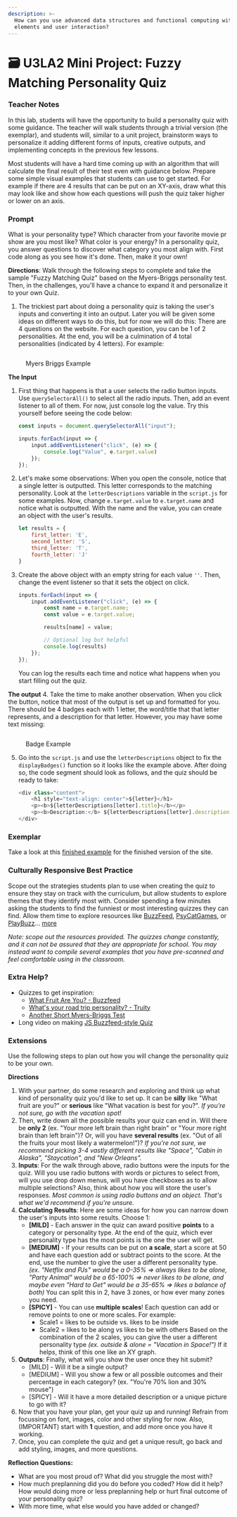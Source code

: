 ```yaml
---
description: >-
  How can you use advanced data structures and functional computing with DOM
  elements and user interaction?
---
```


# 🗃 U3LA2 Mini Project: Fuzzy Matching Personality Quiz

### Teacher Notes

In this lab, students will have the opportunity to build a personality quiz with some guidance. The teacher will walk students through a trivial version (the exemplar), and students will, similar to a unit project, brainstorm ways to personalize it adding different forms of inputs, creative outputs, and implementing concepts in the previous few lessons.

Most students will have a hard time coming up with an algorithm that will calculate the final result of their test even with guidance below. Prepare some simple visual examples that students can use to get started. For example if there are 4 results that can be put on an XY-axis, draw what this may look like and show how each questions will push the quiz taker higher or lower on an axis.

### Prompt

What is your personality type? Which character from your favorite movie pr show are you most like? What color is your energy? In a personality quiz, you answer questions to discover what category you most align with. First code along as you see how it's done. Then, make it your own!

**Directions**: Walk through the following steps to complete and take the sample "Fuzzy Matching Quiz" based on the Myers-Briggs personality test. Then, in the challenges, you'll have a chance to expand it and personalize it to your own Quiz.

1. The trickiest part about doing a personality quiz is taking the user's inputs and converting it into an output. Later you will be given some ideas on different ways to do this, but for now we will do this: There are 4 questions on the website. For each question, you can be 1 of 2 personalities. At the end, you will be a culmination of 4 total personalities (indicated by 4 letters). For example:

<figure><img src="../.gitbook/assets/image (1).png" alt=""><figcaption><p>Myers Briggs Example</p></figcaption></figure>

**The Input**

1.  First thing that happens is that a user selects the radio button inputs. Use `querySelectorAll()` to select all the radio inputs. Then, add an event listener to all of them. For now, just console log the value. Try this yourself before seeing the code below:

    ```js
    const inputs = document.querySelectorAll("input");

    inputs.forEach(input => {
        input.addEventListener("click", (e) => {
            console.log("Value", e.target.value)
        });
    });
    ```
2.  Let's make some observations: When you open the console, notice that a single letter is outputted. This letter corresponds to the matching personality. Look at the `letterDescriptions` variable in the `script.js` for some examples. Now, change `e.target.value` to `e.target.name` and notice what is outputted. With the name and the value, you can create an object with the user's results.

    ```js
    let results = {
        first_letter: 'E',
        second_letter: 'S',
        third_letter: 'T',
        fourth_letter: 'J'
    }
    ```
3.  Create the above object with an empty string for each value `''`. Then, change the event listener so that it sets the object on click.

    ```js
    inputs.forEach(input => {
        input.addEventListener("click", (e) => {
            const name = e.target.name;
            const value = e.target.value;

            results[name] = value;

            // Optional log but helpful
            console.log(results)
        });
    });
    ```

    You can log the results each time and notice what happens when you start filling out the quiz.

**The output** 4. Take the time to make another observation. When you click the button, notice that most of the output is set up and formatted for you. There should be 4 badges each with 1 letter, the word/title that that letter represents, and a description for that letter. However, you may have some text missing:

<figure><img src="../.gitbook/assets/image.png" alt=""><figcaption><p>Badge Example</p></figcaption></figure>

5.  Go into the `script.js` and use the `letterDescriptions` object to fix the `displayBadges()` function so it looks like the example above. After doing so, the code segment should look as follows, and the quiz should be ready to take:

    ```js
    <div class="content">
        <h1 style="text-align: center">${letter}</h1>
        <p><b>${letterDescriptions[letter].title}</b></p>
        <p><b>Description:</b> ${letterDescriptions[letter].description}</p>
    </div>
    ```

### Exemplar

Take a look at this [finished example](U3LAB2-Exemplar/index.html) for the finished version of the site.

### Culturally Responsive Best Practice

Scope out the strategies students plan to use when creating the quiz to ensure they stay on track with the curriculum, but allow students to explore themes that they identify most with. Consider spending a few minutes asking the students to find the funniest or most interesting quizzes they can find. Allow them time to explore resources like [BuzzFeed](https://www.buzzfeed.com/quizzes), [PsyCatGames](https://psycatgames.com/quiz/), or [PlayBuzz](https://www.playbuzz.com/quizzes/personality)... [more](https://funpersonalityquizzes.net/)

_Note: scope out the resources provided. The quizzes change constantly, and it can not be assured that they are appropriate for school. You may instead want to compile several examples that you have pre-scanned and feel comfortable using in the classroom._

### Extra Help?

* Quizzes to get inspiration:
  * [What Fruit Are You? - Buzzfeed](https://www.buzzfeed.com/natalyalobanova/what-fruit-are-you)
  * [What's your road trip personality? - Truity](https://www.truity.com/test/travel-personality-test)
  * [Another Short Myers-Briggs Test](https://dynomight.net/mbti/)
* Long video on making [JS Buzzfeed-style Quiz](https://www.youtube.com/watch?v=7x2Zk1qwBBU)

### Extensions

Use the following steps to plan out how you will change the personality quiz to be your own.

**Directions**

1. With your partner, do some research and exploring and think up what kind of personality quiz you'd like to set up. It can be **silly** like "What fruit are you?" or **serious** like "What vacation is best for you?". _If you're not sure, go with the vacation spot!_
2. Then, write down all the possible results your quiz can end in. Will there be **only 2** (ex. "Your more left brain than right brain" or "Your more right brain than left brain")? Or, will you have **several results** (ex. "Out of all the fruits your most likely a watermelon!")? _If you're not sure, we recommend picking 3-4 vastly different results like "Space", "Cabin in Alaska", "Staycation", and "New Orleans"._
3. **Inputs**: For the walk through above, radio buttons were the inputs for the quiz. Will you use radio buttons with words or pictures to select from, will you use drop down menus, will you have checkboxes as to allow multiple selections? Also, think about how you will store the user's responses. _Most common is using radio buttons and an object. That's what we'd recommend if you're unsure._
4. **Calculating Results**: Here are some ideas for how you can narrow down the user's inputs into some results. Choose 1:
   * **\[MILD]** - Each answer in the quiz can award positive **points** to a category or personality type. At the end of the quiz, which ever personality type has the most points is the one the user will get.
   * **\[MEDIUM]** - If your results can be put on **a scale**, start a score at 50 and have each question add or subtract points to the score. At the end, use the number to give the user a different personality type. _(ex. "Netflix and PJs" would be a 0-35% => always likes to be alone, "Party Animal" would be a 65-100% => never likes to be alone, and maybe even "Hard to Get" would be a 35-65% => likes a balance of both)_ You can split this in 2, have 3 zones, or how ever many zones you need.
   * **\[SPICY]** - You can use **multiple scales**! Each question can add or remove points to one or more scales. For example:
     * Scale1 = likes to be outside vs. likes to be inside
     * Scale2 = likes to be along vs likes to be with others Based on the combination of the 2 scales, you can give the user a different personality type _(ex. outside & alone = "Vacation in Space!")_ If it helps, think of this one like an XY graph.
5. **Outputs**: Finally, what will you show the user once they hit submit?
   * \[MILD] - Will it be a single output?
   * \[MEDIUM] - Will you show a few or all possible outcomes and their percentage in each category? (ex. "You're 70% lion and 30% mouse")
   * \[SPICY] - Will it have a more detailed description or a unique picture to go with it?
6. Now that you have your plan, get your quiz up and running! Refrain from focussing on font, images, color and other styling for now. Also, (IMPORTANT) start with **1** question, and add more once you have it working.
7. Once, you can complete the quiz and get a unique result, go back and add styling, images, and more questions.

**Reflection Questions:**

* What are you most proud of? What did you struggle the most with?
* How much preplanning did you do before you coded? How did it help? How would doing more or less preplanning help or hurt final outcome of your personality quiz?
* With more time, what else would you have added or changed?
